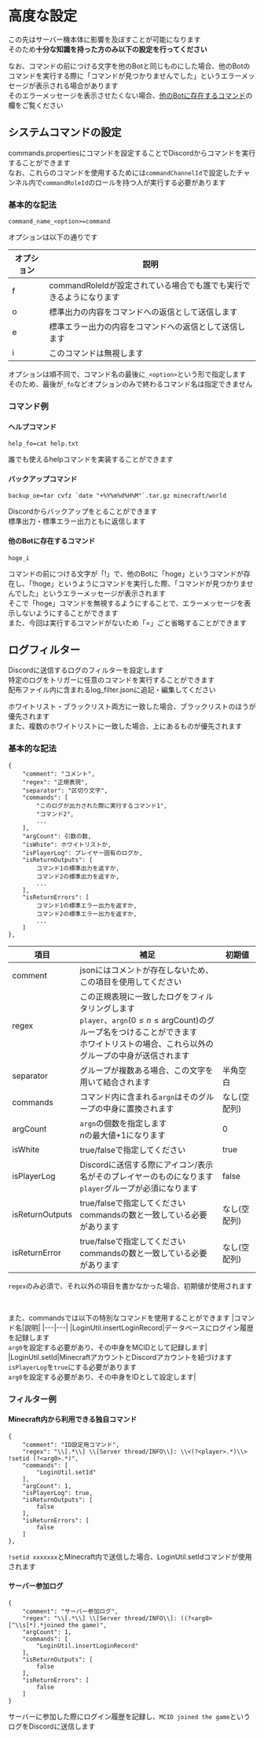 # 高度な設定

この先はサーバー機本体に影響を及ぼすことが可能になります  
そのため**十分な知識を持った方のみ以下の設定を行ってください**

なお、コマンドの前につける文字を他のBotと同じものにした場合、他のBotのコマンドを実行する際に「コマンドが見つかりませんでした」というエラーメッセージが表示される場合があります  
そのエラーメッセージを表示させたくない場合、[他のBotに存在するコマンド](#他のbotに存在するコマンド)の欄をご覧ください

## システムコマンドの設定
commands.propertiesにコマンドを設定することでDiscordからコマンドを実行することができます  
なお、これらのコマンドを使用するためには`commandChannelId`で設定したチャンネル内で`commandRoleId`のロールを持つ人が実行する必要があります

### 基本的な記法

```
command_name_<option>=command
```

オプションは以下の通りです

|オプション|説明|
|---|---|
|f|commandRoleIdが設定されている場合でも誰でも実行できるようになります|
|o|標準出力の内容をコマンドへの返信として送信します|
|e|標準エラー出力の内容をコマンドへの返信として送信します|
|i|このコマンドは無視します|

オプションは順不同で、コマンド名の最後に`_<option>`という形で指定します  
そのため、最後が`_fo`などオプションのみで終わるコマンド名は指定できません

### コマンド例

#### ヘルプコマンド
```
help_fo=cat help.txt
```
誰でも使えるhelpコマンドを実装することができます

#### バックアップコマンド
```
backup_oe=tar cvfz `date "+%Y%m%d%H%M"`.tar.gz minecraft/world
```
Discordからバックアップをとることができます  
標準出力・標準エラー出力ともに返信します

#### 他のBotに存在するコマンド
```
hoge_i
```
コマンドの前につける文字が「!」で、他のBotに「hoge」というコマンドが存在し、「!hoge」というようにコマンドを実行した際、「コマンドが見つかりませんでした」というエラーメッセージが表示されます  
そこで「hoge」コマンドを無視するようにすることで、エラーメッセージを表示しないようにすることができます  
また、今回は実行するコマンドがないため「=」ごと省略することができます

## ログフィルター
Discordに送信するログのフィルターを設定します  
特定のログをトリガーに任意のコマンドを実行することができます  
配布ファイル内に含まれるlog_filter.jsonに追記・編集してください

ホワイトリスト・ブラックリスト両方に一致した場合、ブラックリストのほうが優先されます  
また、複数のホワイトリストに一致した場合、上にあるものが優先されます

### 基本的な記法
```
{
    "comment": "コメント",
    "regex": "正規表現",
    "separator": "区切り文字",
    "commands": [
        "このログが出力された際に実行するコマンド1",
        "コマンド2",
        ...
    ],
    "argCount": 引数の数,
    "isWhite": ホワイトリストか,
    "isPlayerLog": プレイヤー固有のログか,
    "isReturnOutputs": [
        コマンド1の標準出力を返すか,
        コマンド2の標準出力を返すか,
        ...
    ],
    "isReturnErrors": [
        コマンド1の標準エラー出力を返すか,
        コマンド2の標準エラー出力を返すか,
        ...
    ]
},
```

|項目|補足|初期値|
|---|---|---|
|comment|jsonにはコメントが存在しないため、この項目を使用してください||
|regex|この正規表現に一致したログをフィルタリングします<br>`player`、`argn`($0\le n \le \mathrm{argCount}$)のグループ名をつけることができます<br>ホワイトリストの場合、これら以外のグループの中身が送信されます||
|separator|グループが複数ある場合、この文字を用いて結合されます|半角空白|
|commands|コマンド内に含まれる`argn`はそのグループの中身に置換されます|なし(空配列)|
|argCount|`argn`の個数を指定します<br>$n$の最大値$+1$になります|0|
|isWhite|true/falseで指定してください|true|
|isPlayerLog|Discordに送信する際にアイコン/表示名がそのプレイヤーのものになります<br>`player`グループが必須になります|false|
|isReturnOutputs|true/falseで指定してください<br>commandsの数と一致している必要があります|なし(空配列)|
|isReturnError|true/falseで指定してください<br>commandsの数と一致している必要があります|なし(空配列)|

`regex`のみ必須で、それ以外の項目を書かなかった場合、初期値が使用されます

<br>

また、commandsでは以下の特別なコマンドを使用することができます
|コマンド名|説明|
|---|---|
|LoginUtil.insertLoginRecord|データベースにログイン履歴を記録します<br>`arg0`を設定する必要があり、その中身をMCIDとして記録します|
|LoginUtil.setId|MinecraftアカウントとDiscordアカウントを紐づけます<br>`isPlayerLog`を`true`にする必要があります<br>`arg0`を設定する必要があり、その中身をIDとして設定します|

### フィルター例
#### Minecraft内から利用できる独自コマンド
```
{
    "comment": "ID設定用コマンド",
    "regex": "\\[.*\\] \\[Server thread/INFO\\]: \\<(?<player>.*)\\> !setid (?<arg0>.*)",
    "commands": [
        "LoginUtil.setId"
    ],
    "argCount": 1,
    "isPlayerLog": true,
    "isReturnOutputs": [
        false
    ],
    "isReturnErrors": [
        false
    ]
},
```
`!setid xxxxxxx`とMinecraft内で送信した場合、LoginUtil.setIdコマンドが使用されます

#### サーバー参加ログ
```
{
    "comment": "サーバー参加ログ",
    "regex": "\\[.*\\] \\[Server thread/INFO\\]: ((?<arg0>[^\\s]*).*joined the game)",
    "argCount": 1,
    "commands": [
        "LoginUtil.insertLoginRecord"
    ],
    "isReturnOutputs": [
        false
    ],
    "isReturnErrors": [
        false
    ]
}
```
サーバーに参加した際にログイン履歴を記録し、`MCID joined the game`というログをDiscordに送信します
